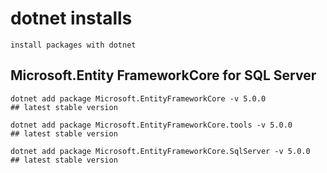 # dotnet installs

    install packages with dotnet
    
## Microsoft.Entity FrameworkCore for SQL Server

    dotnet add package Microsoft.EntityFrameworkCore -v 5.0.0                                      ## latest stable version

    dotnet add package Microsoft.EntityFrameworkCore.tools -v 5.0.0                                ## latest stable version

    dotnet add package Microsoft.EntityFrameworkCore.SqlServer -v 5.0.0                            ## latest stable version